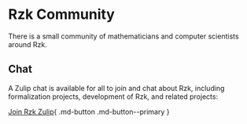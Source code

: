 # Rzk Community

There is a small community of mathematicians and computer scientists around Rzk.

## Chat

A Zulip chat is available for all to join and chat about Rzk, including formalization projects, development of Rzk, and related projects:

[Join Rzk Zulip](https://rzk-lang.zulipchat.com/register/){ .md-button .md-button--primary }
